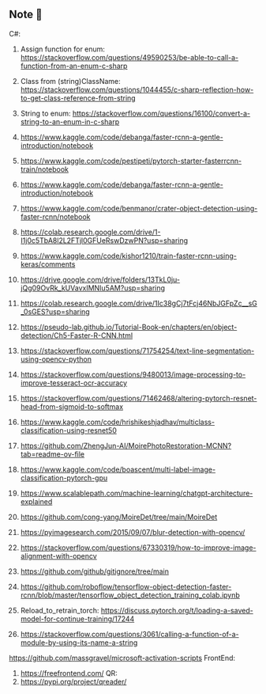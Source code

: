 ## Note 👋
C#:
  1. Assign function for enum: https://stackoverflow.com/questions/49590253/be-able-to-call-a-function-from-an-enum-c-sharp
  2. Class from (string)ClassName: https://stackoverflow.com/questions/1044455/c-sharp-reflection-how-to-get-class-reference-from-string
  3. String to enum: https://stackoverflow.com/questions/16100/convert-a-string-to-an-enum-in-c-sharp
  4. https://www.kaggle.com/code/debanga/faster-rcnn-a-gentle-introduction/notebook
  5. https://www.kaggle.com/code/pestipeti/pytorch-starter-fasterrcnn-train/notebook
  6. https://www.kaggle.com/code/debanga/faster-rcnn-a-gentle-introduction/notebook
  7. https://www.kaggle.com/code/benmanor/crater-object-detection-using-faster-rcnn/notebook

  8. https://colab.research.google.com/drive/1-I1j0c5TbA8l2L2FTjl0GFUeRswDzwPN?usp=sharing
  9. https://www.kaggle.com/code/kishor1210/train-faster-rcnn-using-keras/comments
  10. https://drive.google.com/drive/folders/13TkL0ju-jQg09OvRk_kUVavxIMNIu5AM?usp=sharing
  11. https://colab.research.google.com/drive/1Ic38gCj7tFcj46NbJGFpZc__sG_0sGES?usp=sharing
  12. https://pseudo-lab.github.io/Tutorial-Book-en/chapters/en/object-detection/Ch5-Faster-R-CNN.html
  13. https://stackoverflow.com/questions/71754254/text-line-segmentation-using-opencv-python
  14. https://stackoverflow.com/questions/9480013/image-processing-to-improve-tesseract-ocr-accuracy
  15. https://stackoverflow.com/questions/71462468/altering-pytorch-resnet-head-from-sigmoid-to-softmax
  16. https://www.kaggle.com/code/hrishikeshjadhav/multiclass-classification-using-resnet50
  17. https://github.com/ZhengJun-AI/MoirePhotoRestoration-MCNN?tab=readme-ov-file
  18. https://www.kaggle.com/code/boascent/multi-label-image-classification-pytorch-gpu
  19. https://www.scalablepath.com/machine-learning/chatgpt-architecture-explained
  20. https://github.com/cong-yang/MoireDet/tree/main/MoireDet
  21. https://pyimagesearch.com/2015/09/07/blur-detection-with-opencv/
  22. https://stackoverflow.com/questions/67330319/how-to-improve-image-alignment-with-opencv
  23. https://github.com/github/gitignore/tree/main
  24. https://github.com/roboflow/tensorflow-object-detection-faster-rcnn/blob/master/tensorflow_object_detection_training_colab.ipynb

  25. Reload_to_retrain_torch: https://discuss.pytorch.org/t/loading-a-saved-model-for-continue-training/17244
  26. https://stackoverflow.com/questions/3061/calling-a-function-of-a-module-by-using-its-name-a-string
  


https://github.com/massgravel/microsoft-activation-scripts
FrontEnd:
  1. https://freefrontend.com/
QR:
  1. https://pypi.org/project/qreader/
